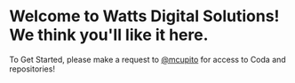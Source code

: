 # Welcome to Watts Digital Solutions! We think you'll like it here.


To Get Started, please make a request to [@mcupito](https://github.com/mcupito) for access to Coda and repositories!
